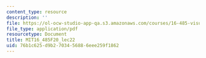 ```yaml
---
content_type: resource
description: ''
file: https://ol-ocw-studio-app-qa.s3.amazonaws.com/courses/16-485-visual-navigation-for-autonomous-vehicles-vnav-fall-2020/76b1c625d9b2703456886eee259f1862_MIT16_485F20_lec22.pdf
file_type: application/pdf
resourcetype: Document
title: MIT16_485F20_lec22
uid: 76b1c625-d9b2-7034-5688-6eee259f1862
---
```

